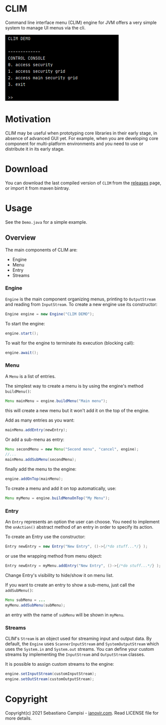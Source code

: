 CLIM
=======

Command line interface menu (CLIM) engine for JVM offers a very simple system to manage UI menus via the cli.

![p1](https://github.com/ianovir/CLIM/blob/master/pics/ctrl_console.jpg)

# Motivation

CLIM may be useful when prototyping core libraries in their early stage, in absence of advanced GUI yet. For example, when you are developing core component for multi-platform environments and you need to use or distribute it in its early stage.

# Download

You can download the last compiled version of `CLIM` from the [releases](https://github.com/ianovir/CLIM/releases) page, or import it from maven bintray.

# Usage

See the `Demo.java` for a simple example.

## Overview

The main components of CLIM are:
* Engine
* Menu
* Entry
* Streams

### Engine
`Engine` is the main component organizing menus, printing to `OutputStream` and reading from `InputStream`. 
To create a new engine use its constructor:
```java
Engine engine = new Engine("CLIM DEMO");
```

To start the engine:
```java
engine.start();
```

To wait for the engine to terminate its execution (blocking call):
```java
engine.await();
```

### Menu
A `Menu` is a list of entries.

The simplest way to create a menu is by using the engine's  method `buildMenu()`:
```java
Menu mainMenu = engine.buildMenu("Main menu");
```
this will create a new menu but it won't add it on the top of the engine.

Add as many entries as you want:
```java
mainMenu.addEntry(newEntry);
```

Or add a sub-menu as entry:
```java
Menu secondMenu = new Menu("Second menu", "cancel", engine);
//...
mainMenu.addSubMenu(secondMenu);
```

finally add the menu to the engine:
```java
engine.addOnTop(mainMenu);
```

To create a menu and add it on top automatically, use:
```java
Menu myMenu = engine.buildMenuOnTop("My Menu");
```


### Entry
An `Entry` represents an option the user can choose. You need to implement the `onAction()` abstract method of an entry in order to specify its action.

To create an Entry use the constructor:
```java
Entry newEntry = new Entry("New Entry", ()->{/*do stuff...*/} );
```

or use the wrapping method from menu object:
```java
Entry newEntry = myMenu.addEntry("New Entry", ()->{/*do stuff...*/} );
```
Change Entry's visibility to hide/show it on menu list.

If you want to create an entry to show a sub-menu, just call the `addSubMenu()`:
```java
Menu subMenu = ...
myMenu.addSubMenu(subMenu);
```
an entry with the name of `subMenu` will be shown in `myMenu`.

### Streams
CLIM's `Stream` is an object used for streaming input and output data. By default, the `Engine` uses `ScannerInputStream` and `SystemOutputStream` which uses the `System.in` and `System.out` streams. You can define your custom streams by implementing the `InputStream` and `OutputStream` classes.

It is possible to assign custom streams to the engine:
```java
engine.setInputStream(customInputStream);
engine.setOutStream(customOutputStream);
```

# Copyright
Copyright(c) 2021 Sebastiano Campisi - [ianovir.com](https://ianovir.com). 
Read LICENSE file for more details.